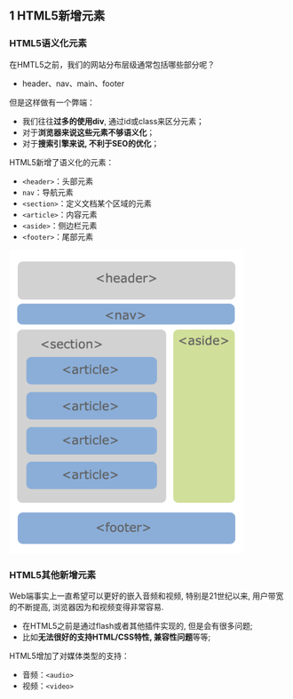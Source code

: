 ## 1 HTML5新增元素

### HTML5语义化元素

在HMTL5之前，我们的网站分布层级通常包括哪些部分呢？ 

+ header、nav、main、footer 

但是这样做有一个弊端： 

+ 我们往往**过多的使用div**, 通过id或class来区分元素； 
+ 对于**浏览器来说这些元素不够语义化**； 
+ 对于**搜索引擎来说, 不利于SEO的优化**； 

HTML5新增了语义化的元素： 

+ `<header>`：头部元素 
+ `nav`：导航元素 
+ `<section>`：定义文档某个区域的元素 
+ `<article>`：内容元素 
+ `<aside>`：侧边栏元素
+ `<footer>`：尾部元素

![image-20231205101224673](https://raw.githubusercontent.com/krystalkrystaljj/myimg/main/image-20231205101224673.png)

### HTML5其他新增元素

Web端事实上一直希望可以更好的嵌入音频和视频, 特别是21世纪以来, 用户带宽的不断提高, 浏览器因为和视频变得非常容易.

+ 在HTML5之前是通过flash或者其他插件实现的, 但是会有很多问题; 
+ 比如**无法很好的支持HTML/CSS特性, 兼容性问题**等等; 

HTML5增加了对媒体类型的支持：

+ 音频：`<audio>`
+ 视频：`<video>`

<audio>
 视频：<video>
◼ Video和Audio使用方式有两个：
 一方面我们可以直接通过元素使用video和autio；
 另一方面我们可以通过JavaScript的API对其进行控制；<!--EndFragment-->



Video和Audio使用方式有两个： 

+ 一方面我们可以**直接通过元素使用video和autio**； 
+ 另一方面我们可以**通过JavaScript的API对其进行控制**；



## 2 Video、Audio元素 

### Video

HTML`<video>` 元素 用于在HTML或者XHTML文档中嵌入媒体播放器，用于支持文档内的视频播放。

video常见的属性:

| 常见属性 | 值的方式           | 属性作用                                                     |
| -------- | ------------------ | ------------------------------------------------------------ |
| src      | URL地址            | 视频播放的URL地址                                            |
| width    | pixels（像素）     | 设置video宽度                                                |
| height   | pixels（像素）     | 设置video高度                                                |
| controls | Boolean类型        | 是否显示控制栏,包括音量，跨帧，暂停/恢复播放。               |
| autoplay | Boolean类型        | 是否视频自动播放(某些浏览器需要添加muted, 比如Chrome)        |
| muted    | Boolean类型        | 是否静音播放                                                 |
| preload  | none/metadata/auto | 是否需要预加载视频. metadata表示预加载元数据(比如视频 时长等) |
| poster   | URL地址            | 一海报帧的URL                                                |

```html
<video src="./assets/fcrs.mp4" width="600" controls muted></video>
```



#### video的兼容性写法

在`<video>`元素中间的内容，是针对浏览器不支持此元素时候的降级处理。

+ 内容一：通过**`<source>`元素**指定更多视频格式的源;
+ 内容二：通过**p/div等元素**指定在浏览器不支持video元素的情况, 显示的内容;

```html
  <video src="./assets/fcrs.mp4" width="600" controls muted>
    <source src="./asset/fcrs.ogg">
    <source src="./asset/fcrs.webm">

    <p>当前您的浏览不支持视频的播放, 请更换更好用的浏览器!</p>

  </video>
```



### audio

| 常见属性 | 值的方式           | 属性作用                                                     |
| -------- | ------------------ | ------------------------------------------------------------ |
| src      | URL地址            | 音频播放的URL地址                                            |
| controls | Boolean类型        | 是否显示控制栏,包括音量，进度，暂停/恢复播放。               |
| autoplay | Boolean类型        | 是否视频自动播放(某些浏览器需要添加muted, 比如Chrome)        |
| muted    | Boolean类型        | 是否静音播放                                                 |
| preload  | none/metadata/auto | 是否需要预加载视频. metadata表示预加载元数据(比如视频 时长等) |



#### audio支持的音频格式

每个音频都会有自己的格式, 浏览器的audio并非支持所有的视频格式 

具体的支持的格式可以通过下面的链接查看:

+ https://developer.mozilla.org/en-US/docs/Web/Media/Formats/Audio_codecs 

在`<audio>`元素中间的内容，是针对浏览器不支持此元素时候的降级处理。



## 3 input、全局属性data - *

### input元素的扩展内容

 HTML5对input元素也进行了扩展，在之前我们已经学习过的其中几个属性也是HTML5的特性： 

+ **placeholder：输入框的占位文字** 
+ **multiple：多个值** 
+ **autofocus：最多输入的内容** 

另外对于input的type值也有很多扩展： 

+ date 
+ time 
+ number 
+ tel 
+ color 
+ email 
+ 等等… 

查看MDN文档: 

+ https://developer.mozilla.org/zh-CN/docs/Web/HTML/Element/Input



### 新增全局属性 data-*

在HTML5中, 新增一种全局属性的格式 data-*, 用于自定义数据属性: 

+ data设置的属性可以**在JavaScript的DOM操作中通过dataset轻松获取到**； 
+ 通常用于**HTML和JavaScript数据之间的传递**；



```html
    <div class="box" data-name="tjj" data-height="1.88" data-age="18">div</div>

    <script>
      const boxEl = document.querySelector(".box");
      console.log(boxEl.dataset);
    </script>
```

+ 在小程序中, 就是通过data-来传递数据的, 所以该全局属性必须要掌握

## 4 white -space/text -overflow

### white -space

white-space用于设置空白处理和换行规则 

+ normal：合并所有连续的空白，**允许**单词超屏时自动换行
+ nowrap：合并所有连续的空白，**不允许**单词超屏时自动换行(以上两个常用)
+ pre：阻止合并所有连续的空白，不允许单词超屏时自动换行 
+ pre-wrap：阻止合并所有连续的空白，允许单词超屏时自动换行 
+ pre-line：合并所有连续的空白（但保留换行），允许单词超屏时自动换行



### text-overflow

text-overflow通常用来设置文字溢出时的行为 

+ **clip**：溢出的内容直接裁剪掉（字符可能会显示不完整） 
+ **ellipsis**：溢出那行的结尾处用省略号表示 

**text-overflow生效的前提是overflow不为visible！！**

常见的是将white-space、text-overflow、overflow一起使用：

```css
      .box {
        width: 100px;
        background-color: orange;
        
        overflow: hidden;
        white-space: nowrap;
        text-overflow: ellipsis;
      }

```



## 5 理解浏览器前缀

有时候可能会看到有些CSS属性名前面带有：**-o-、-xv-、-ms-、mso-、-moz-、-webkit-** 

官方文档专业术语叫做：**vendor-specific extensions（供应商特定扩展）** 

为什么需要浏览器前缀了？ 

+ CSS属性刚开始并没有成为标准，浏览器为了**防止后续会修改名字给新的属性添加了浏览器前缀；**

上述前缀叫做浏览器私有前缀，只有对应的浏览器才能解析使用

+ -o-、-xv-：Opera等 
+ -ms-、mso-：IE等 
+ -moz-：Firefox等 
+ -webkit-：Safari、Chrome等 

注意：不需要手动添加，后面学习了模块化打包工具会自动添加浏览器前缀

.browserslist需要适配哪些浏览器



## 6 CSS常见的函数扩展

CSS中的函数

在前面我们有使用过很多个CSS函数: 

+ 比如**rgb/rgba/translate/rotate/scale**等; 
+ CSS函数通常可以帮助我们更加灵活的来编写样式的值； 

下面我们再学习几个非常好用的CSS函数: 

+ **var**: 使用CSS定义的变量; 
+ **calc**: 计算CSS值, 通常用于计算元素的大小或位置; 
+ **blur**: 毛玻璃(高斯模糊)效果; 
+ **gradient**：颜色渐变函数；



### CSS函数 - var

CSS中可以自定义属性 

+ **属性名**需要以**两个减号（--）开始**; 
+ **属性值**则可以是**任何有效的CSS值**; 

**我们可以通过var函数来使用:** 

规则集定义的选择器, 是自定义属性的可见作用域(只在选择器内部有效) 

+ 所以推荐**将自定义属性定义在html**中，也可以使用 **:root 选择器**;

```css
	  :root {
        --main-color: #f00;
      }
      .box {
        color: var(--main-color);
      }
      .title {
        color: var(--main-color);
      }
```





### CSS函数 -calc

calc() 函数允许在声明 CSS 属性值时执行一些计算。 

+ 计算支持加减乘除的运算； 
  + **+ 和 - 运算符的两边必须要有空白字符**。 
+ 通常用来设置一些元素的尺寸或者位置；



+ item1和item2的div盒子之间不能有空格，否则会换行

```css
      .box {
        width: 500px;
        height: 100px;
        background-color: orange;
      }

      .item {
        height: 50px;
        display: inline-block;
      }

      .item1 {
        /* width的百分比相对于包含块(父元素) */
        width: calc(100% - 100px);
        background-color: #f00;
      }

      .item2 {
        width: 100px;
        background-color: #0f0;
      }
```



### CSS函数 - blur

 blur() 函数将高斯模糊应用于输出图片或者元素; 

+ **blur(radius)** 
+ **radius**, 模糊的半径, 用于定义高斯函数的偏差值, 偏差值越大, 图片越模糊; 

通常会和两个属性一起使用： 

+ **filter**: 将模糊或颜色偏移等图形效果应用于元素; 

```css
      img {
        filter: blur(10px);
      }
```

```html
<img src="../images/kobe01.jpg" alt="" />
```



+ **backdrop-filter**: 为元素后面的区域添加模糊或者其他效果;

```css
     .box {
        position: relative;
        display: inline-block;
        filter: blur(10px);
      }
      .cover {
        position: absolute;
        left: 0;
        right: 0;
        top: 0;
        bottom: 0;
        background-color: rgba(255, 255, 255, 0.2);
        backdrop-filter: blur(10px);
      }
```

```html
    <div class="box">
      <img src="../images/kobe01.jpg" alt="" />
      <div class="cover"></div>
    </div>
```





### CSS函数 – gradient

 是一种`<image>`CSS数据类型的子类型，用于表现两种或多种颜色的过渡转变。 

+ CSS的`<image>`数据类型描述的是2D图形； 
+ 比如background-image、list-style-image、border-image、content等；
+  `<image>`常见的方式是通过url来引入一个图片资源； 
+ 它也可以通过CSS的 函数来设置颜色的渐变； 

常见的函数实现有下面几种：

+  **linear-gradient()**：创建一个表示两种或多种颜色线性渐变的图片； (比较常用)

```css
background-image: linear-gradient(red, blue);
      /* 改变方向 */
      background-image: linear-gradient(to right, red, blue);
      background-image: linear-gradient(to right top, red, blue);
      background-image: linear-gradient(-45deg, red, blue);
      background-image: linear-gradient(to right, red, blue 40px, orange 60%, purple 100%);
```



+ radial-gradient()：创建了一个图像，该图像是由从原点发出的两种或者多种颜色之间的逐步过渡组成； 
+ repeating-linear-gradient()：创建一个由重复线性渐变组成的`<image>`； 
+ repeating-radial-gradient()：创建一个重复的原点触发渐变组成的`<image>`； 
+ 等等；

## 7 深入理解BFC



